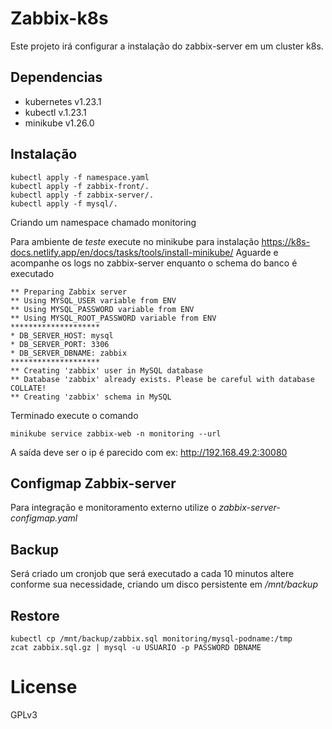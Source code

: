 # Zabbix-k8s
Este projeto irá configurar a instalação do zabbix-server em um cluster k8s.

## Dependencias

- kubernetes v1.23.1
- kubectl v.1.23.1
- minikube v1.26.0

## Instalação

```
kubectl apply -f namespace.yaml
kubectl apply -f zabbix-front/.
kubectl apply -f zabbix-server/.
kubectl apply -f mysql/.
```
Criando um namespace chamado monitoring

Para ambiente de *teste* execute no minikube para instalação https://k8s-docs.netlify.app/en/docs/tasks/tools/install-minikube/ 
Aguarde e acompanhe os logs no zabbix-server enquanto o schema do banco é executado
```
** Preparing Zabbix server
** Using MYSQL_USER variable from ENV
** Using MYSQL_PASSWORD variable from ENV
** Using MYSQL_ROOT_PASSWORD variable from ENV
********************
* DB_SERVER_HOST: mysql
* DB_SERVER_PORT: 3306
* DB_SERVER_DBNAME: zabbix
********************
** Creating 'zabbix' user in MySQL database
** Database 'zabbix' already exists. Please be careful with database COLLATE!
** Creating 'zabbix' schema in MySQL
```
Terminado execute o comando

```
minikube service zabbix-web -n monitoring --url
```
A saída deve ser o ip é parecido com ex: http://192.168.49.2:30080

## Configmap Zabbix-server

Para integração e monitoramento externo utilize o *zabbix-server-configmap.yaml* 

## Backup

Será criado um cronjob que será executado a cada 10 minutos altere conforme sua necessidade, criando um disco persistente em */mnt/backup* 

## Restore

```
kubectl cp /mnt/backup/zabbix.sql monitoring/mysql-podname:/tmp
zcat zabbix.sql.gz | mysql -u USUARIO -p PASSWORD DBNAME

```

# License
GPLv3
